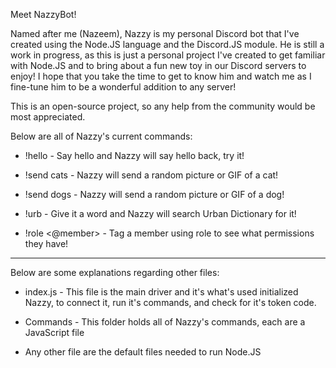 Meet NazzyBot!

Named after me (Nazeem), Nazzy is my personal Discord bot that I've created using the Node.JS language and the Discord.JS module. He is still a work in progress, as this is just a personal project I've created to get familiar with Node.JS and to bring about a fun new toy in our Discord servers to enjoy! I hope that you take the time to get to know him and watch me as I fine-tune him to be a wonderful addition to any server!

This is an open-source project, so any help from the community would be most appreciated.

Below are all of Nazzy's current commands:

* !hello          - Say hello and Nazzy will say hello back, try it!

* !send cats      - Nazzy will send a random picture or GIF of a cat!

* !send dogs      - Nazzy will send a random picture or GIF of a dog!

* !urb            - Give it a word and Nazzy will search Urban Dictionary for it!

* !role <@member> - Tag a member using role to see what permissions they have!

******************************************************************************

Below are some explanations regarding other files:

* index.js - This file is the main driver and it's what's used initialized Nazzy, to connect it, run it's commands, and check for it's token code.

* Commands - This folder holds all of Nazzy's commands, each are a JavaScript file

* Any other file are the default files needed to run Node.JS

